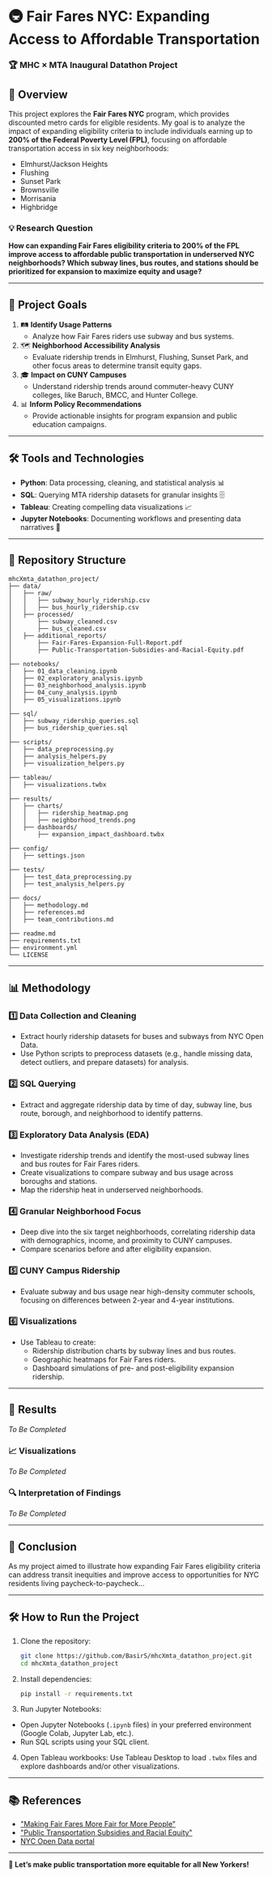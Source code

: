 # 🚇 Fair Fares NYC: Expanding Access to Affordable Transportation  
### 🏆 **MHC × MTA Inaugural Datathon Project**  

## 🌟 Overview
This project explores the **Fair Fares NYC** program, which provides discounted metro cards for eligible residents. My goal is to analyze the impact of expanding eligibility criteria to include individuals earning up to **200% of the Federal Poverty Level (FPL)**, focusing on affordable transportation access in six key neighborhoods:  
- Elmhurst/Jackson Heights  
- Flushing  
- Sunset Park  
- Brownsville  
- Morrisania  
- Highbridge  

### 💡 Research Question  
**How can expanding Fair Fares eligibility criteria to 200% of the FPL improve access to affordable public transportation in underserved NYC neighborhoods? Which subway lines, bus routes, and stations should be prioritized for expansion to maximize equity and usage?**  

---

## 🎯 Project Goals  
1. 🛤️ **Identify Usage Patterns**  
   - Analyze how Fair Fares riders use subway and bus systems.  
2. 🗺️ **Neighborhood Accessibility Analysis**  
   - Evaluate ridership trends in Elmhurst, Flushing, Sunset Park, and other focus areas to determine transit equity gaps.  
3. 🎓 **Impact on CUNY Campuses**  
   - Understand ridership trends around commuter-heavy CUNY colleges, like Baruch, BMCC, and Hunter College.  
4. 📊 **Inform Policy Recommendations**  
   - Provide actionable insights for program expansion and public education campaigns. 

---

## 🛠️ Tools and Technologies  
- **Python**: Data processing, cleaning, and statistical analysis 📊  
- **SQL**: Querying MTA ridership datasets for granular insights 🗄️  
- **Tableau**: Creating compelling data visualizations 📈  
- **Jupyter Notebooks**: Documenting workflows and presenting data narratives 📒  

---

## 📂 Repository Structure  

```
mhcXmta_datathon_project/
├── data/                     
│   ├── raw/                  
│   │   ├── subway_hourly_ridership.csv
│   │   ├── bus_hourly_ridership.csv
│   ├── processed/           
│       ├── subway_cleaned.csv
│       ├── bus_cleaned.csv
│   ├── additional_reports/   
│       ├── Fair-Fares-Expansion-Full-Report.pdf
│       ├── Public-Transportation-Subsidies-and-Racial-Equity.pdf
│
├── notebooks/               
│   ├── 01_data_cleaning.ipynb
│   ├── 02_exploratory_analysis.ipynb
│   ├── 03_neighborhood_analysis.ipynb
│   ├── 04_cuny_analysis.ipynb
│   ├── 05_visualizations.ipynb
│
├── sql/                      
│   ├── subway_ridership_queries.sql
│   ├── bus_ridership_queries.sql
│
├── scripts/                  
│   ├── data_preprocessing.py
│   ├── analysis_helpers.py
│   ├── visualization_helpers.py
│
├── tableau/                 
│   ├── visualizations.twbx
│
├── results/                  
│   ├── charts/
│   │   ├── ridership_heatmap.png
│   │   ├── neighborhood_trends.png
│   ├── dashboards/
│       ├── expansion_impact_dashboard.twbx
│
├── config/                  
│   ├── settings.json         
│
├── tests/                   
│   ├── test_data_preprocessing.py
│   ├── test_analysis_helpers.py
│
├── docs/                    
│   ├── methodology.md
│   ├── references.md
│   ├── team_contributions.md
│
├── readme.md                 
├── requirements.txt        
├── environment.yml           
└── LICENSE                  
```


---

## 📊 Methodology  

### 1️⃣ **Data Collection and Cleaning**  
- Extract hourly ridership datasets for buses and subways from NYC Open Data.
- Use Python scripts to preprocess datasets (e.g., handle missing data, detect outliers, and prepare datasets) for analysis.  

### 2️⃣ **SQL Querying**  
- Extract and aggregate ridership data by time of day, subway line, bus route, borough, and neighborhood to identify patterns.  

### 3️⃣ **Exploratory Data Analysis (EDA)**  
- Investigate ridership trends and identify the most-used subway lines and bus routes for Fair Fares riders.
- Create visualizations to compare subway and bus usage across boroughs and stations.
- Map the ridership heat in underserved neighborhoods.  

### 4️⃣ **Granular Neighborhood Focus**  
- Deep dive into the six target neighborhoods, correlating ridership data with demographics, income, and proximity to CUNY campuses.
- Compare scenarios before and after eligibility expansion.  

### 5️⃣ **CUNY Campus Ridership**  
- Evaluate subway and bus usage near high-density commuter schools, focusing on differences between 2-year and 4-year institutions.  

### 6️⃣ **Visualizations**  
- Use Tableau to create:  
  - Ridership distribution charts by subway lines and bus routes.  
  - Geographic heatmaps for Fair Fares riders.  
  - Dashboard simulations of pre- and post-eligibility expansion ridership.  

---

## 🚀 Results  
_To Be Completed_  

### 📈 Visualizations  
_To Be Completed_  

### 🔍 Interpretation of Findings  
_To Be Completed_  

---

## 📜 Conclusion  
As my project aimed to illustrate how expanding Fair Fares eligibility criteria can address transit inequities and improve access to opportunities for NYC residents living paycheck-to-paycheck...

---

## 🛠️ How to Run the Project  

1. Clone the repository:  
   ```bash
   git clone https://github.com/BasirS/mhcXmta_datathon_project.git 
   cd mhcXmta_datathon_project

2. Install dependencies:
   ```bash
   pip install -r requirements.txt

3. Run Jupyter Notebooks:
- Open Jupyter Notebooks (`.ipynb` files) in your preferred environment (Google Colab, Jupyter Lab, etc.).
- Run SQL scripts using your SQL client.

4. Open Tableau workbooks:
Use Tableau Desktop to load `.twbx` files and explore dashboards and/or other visualizations.

---

## 📚 References
- ["Making Fair Fares More Fair for More People"](https://pcac.org/report/fairfares/)
- ["Public Transportation Subsidies and Racial Equity"](https://static1.squarespace.com/static/53ee4f0be4b015b9c3690d84/t/666caf05ec78896060ea6814/1718398727325/Public-Transportation-Subsidies-and-Racial-Equity_A-Case-Study_NYC-Ferry-and-Fair-Fares-2024_Final-061424.pdf)
- [NYC Open Data portal](https://data.ny.gov/browse?q=&sortBy=relevance)

---

**🎉 Let’s make public transportation more equitable for all New Yorkers!**
